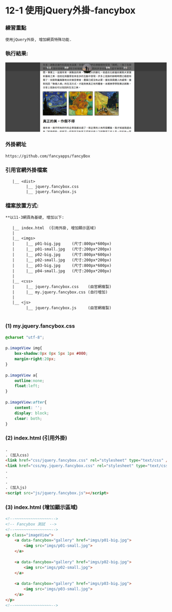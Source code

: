 # 12-1 使用jQuery外掛-fancybox

### 練習重點
```
使用jQuery外掛, 增加網頁特殊功能.
```

### 執行結果:
![GitHub Logo](/imgs/results12-1.jpg)


### 外掛網址
```
https://github.com/fancyapps/fancyBox
```

### 引用官網外掛檔案
```
   |__ <dist>
         |__ jquery.fancybox.css
         |__ jquery.fancybox.js
```

### 檔案放置方式:
```
**以11-3網頁為基礎, 增加以下:

   |__ index.html  (引用外掛, 增加顯示區域) 
   |
   |__ <imgs>
   |     |__ p01-big.jpg     (尺寸:800px*600px)
   |     |__ p01-small.jpg   (尺寸:200px*200px)
   |     |__ p02-big.jpg     (尺寸:800px*600px)
   |     |__ p02-small.jpg   (尺寸:200px*200px)
   |     |__ p03-big.jpg     (尺寸:800px*600px)
   |     |__ p04-small.jpg   (尺寸:200px*200px)   
   |     
   |__ <css>
   |     |__ jquery.fancybox.css    (由官網複製)
   |     |__ my.jquery.fancybox.css (自行增加) 
   |
   |__ <js>
         |__ jquery.fancybox.js     (由官網複製)     
  
```


### (1) my.jquery.fancybox.css
``` css
@charset "utf-8";

p.imageView img{
    box-shadow:0px 0px 5px 1px #000;
    margin-right:20px;
}

p.imageView a{
    outline:none;
    float:left;
}

p.imageView:after{
    content: '';
    display: block;
    clear: both;
}
```


### (2) index.html (引用外掛)  
``` html
.
. (加入css)
<link href="css/jquery.fancybox.css" rel="stylesheet" type="text/css" />
<link href="css/my.jquery.fancybox.css" rel="stylesheet" type="text/css" />
.
.
.
. (加入js)
<script src="js/jquery.fancybox.js"></script> 
```

### (3) index.html (增加顯示區域)  
``` html
<!--~~~~~~~~~~~~~~~~-->
<!-- Fancybox 測試  -->
<!--~~~~~~~~~~~~~~~~-->
<p class="imageView">
    <a data-fancybox="gallery" href="imgs/p01-big.jpg">
        <img src="imgs/p01-small.jpg">
    </a>
                
    <a data-fancybox="gallery" href="imgs/p02-big.jpg">
        <img src="imgs/p02-small.jpg">
    </a> 
                
    <a data-fancybox="gallery" href="imgs/p03-big.jpg">
        <img src="imgs/p03-small.jpg">
    </a>                     
</p>
<!--~~~~~~~~~~~~~~~~--> 
```

